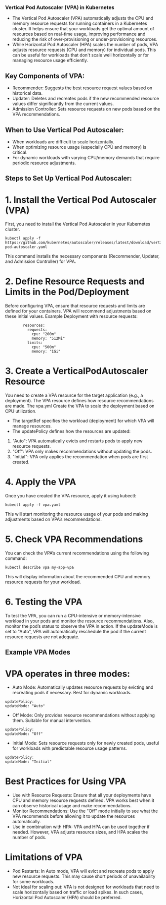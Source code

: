 ### Vertical Pod Autoscaler (VPA) in Kubernetes
-	The Vertical Pod Autoscaler (VPA) automatically adjusts the CPU and memory resource requests for running containers in a Kubernetes cluster. It helps ensure that your workloads get the optimal amount of resources based on real-time usage, improving performance and reducing the risk of over-provisioning or under-provisioning resources.
-	While Horizontal Pod Autoscaler (HPA) scales the number of pods, VPA adjusts resource requests (CPU and memory) for individual pods. This can be useful for workloads that don't scale well horizontally or for managing resource usage efficiently.

## Key Components of VPA:
-	Recommender: Suggests the best resource request values based on historical data.
-	Updater: Deletes and recreates pods if the new recommended resource values differ significantly from the current values.
-	Admission Controller: Sets resource requests on new pods based on the VPA recommendations.

## When to Use Vertical Pod Autoscaler:
-	When workloads are difficult to scale horizontally.
-	When optimizing resource usage (especially CPU and memory) is critical.
-	For dynamic workloads with varying CPU/memory demands that require periodic resource adjustments.

## Steps to Set Up Vertical Pod Autoscaler:

# 1. Install the Vertical Pod Autoscaler (VPA)
First, you need to install the Vertical Pod Autoscaler in your Kubernetes cluster.
```
kubectl apply -f https://github.com/kubernetes/autoscaler/releases/latest/download/vertical-pod-autoscaler.yaml
```
This command installs the necessary components (Recommender, Updater, and Admission Controller) for VPA.

# 2. Define Resource Requests and Limits in the Pod/Deployment
Before configuring VPA, ensure that resource requests and limits are defined for your containers. VPA will recommend adjustments based on these initial values.
Example Deployment with resource requests:
```
        resources:
          requests:
            cpu: "200m"
            memory: "512Mi"
          limits:
            cpu: "500m"
            memory: "1Gi"
```

# 3. Create a VerticalPodAutoscaler Resource
You need to create a VPA resource for the target application (e.g., a deployment). The VPA resource defines how resource recommendations are made.
The vpa.yml Create the VPA to scale the deployment based on CPU utilization.
-	The targetRef  specifies the workload (deployment) for which VPA will manage resources.
-	The updatePolicy defines how the resources are updated: 
1.	"Auto": VPA automatically evicts and restarts pods to apply new resource requests.
2.	"Off": VPA only makes recommendations without updating the pods.
3.	"Initial": VPA only applies the recommendation when pods are first created.

# 4. Apply the VPA
Once you have created the VPA resource, apply it using kubectl:
```
kubectl apply -f vpa.yaml
```
This will start monitoring the resource usage of your pods and making adjustments based on VPA’s recommendations.

# 5. Check VPA Recommendations
You can check the VPA’s current recommendations using the following command:
```
kubectl describe vpa my-app-vpa
```
This will display information about the recommended CPU and memory resource requests for your workload.

# 6. Testing the VPA
To test the VPA, you can run a CPU-intensive or memory-intensive workload in your pods and monitor the resource recommendations.
Also, monitor the pod’s status to observe the VPA in action. If the updateMode is set to "Auto", VPA will automatically reschedule the pod if the current resource requests are not adequate.

## Example VPA Modes
# VPA operates in three modes:
-	Auto Mode: Automatically updates resource requests by evicting and recreating pods if necessary. Best for dynamic workloads.
```
updatePolicy:
updateMode: "Auto"
```
-	Off Mode: Only provides resource recommendations without applying them. Suitable for manual intervention.
```
updatePolicy:
updateMode: "Off"
```
-	Initial Mode: Sets resource requests only for newly created pods, useful for workloads with predictable resource usage patterns.
```
updatePolicy:
updateMode: "Initial"
```

# Best Practices for Using VPA
-	Use with Resource Requests: Ensure that all your deployments have CPU and memory resource requests defined. VPA works best when it can observe historical usage and make recommendations.
-	Monitor Recommendations: Use the "Off" mode initially to see what the VPA recommends before allowing it to update the resources automatically.
-	Use in combination with HPA: VPA and HPA can be used together if needed. However, VPA adjusts resource sizes, and HPA scales the number of pods.

# Limitations of VPA
-	Pod Restarts: In Auto mode, VPA will evict and recreate pods to apply new resource requests. This may cause short periods of unavailability for some workloads.
-	Not ideal for scaling out: VPA is not designed for workloads that need to scale horizontally based on traffic or load spikes. In such cases, Horizontal Pod Autoscaler (HPA) should be preferred.
